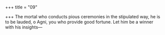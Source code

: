 +++
title = "09"

+++
The mortal who conducts pious ceremonies in the stipulated way, he is to  be lauded, o Agni, you who provide good fortune.
Let him be a winner with his insights—
